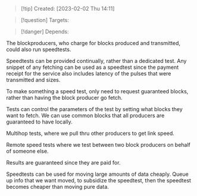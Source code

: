 
>[!tip] Created: [2023-02-02 Thu 14:11]

>[!question] Targets: 

>[!danger] Depends: 

The blockproducers, who charge for blocks produced and transmitted, could also run speedtests.

Speedtests can be provided continually, rather than a dedicated test.  Any snippet of any fetching can be used as a speedtest since the payment receipt for the service also includes latency of the pulses that were transmitted and sizes.

To make something a speed test, only need to request guaranteed blocks, rather than having the block producer go fetch.  

Tests can control the parameters of the test by setting what blocks they want to fetch.
We can use common blocks that all producers are guaranteed to have locally.

Multihop tests, where we pull thru other producers to get link speed.

Remote speed tests where we test between two block producers on behalf of someone else.

Results are guaranteed since they are paid for.

Speedtests can be used for moving large amounts of data cheaply.  Queue up info that we want moved, to subsidize the speedtest, then the speedtest becomes cheaper than moving pure data.